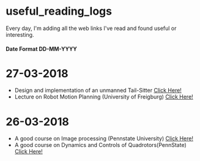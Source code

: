 # useful_reading_logs
Every day, I'm adding all the web links I've read and found useful or interesting. 
#### Date Format DD-MM-YYYY

# 27-03-2018
* Design and implementation of an unmanned Tail-Sitter [Click Here!](http://ieeexplore.ieee.org/document/7353624/)
* Lecture on Robot Motion Planning (University of Freigburg) [Click Here!](https://github.com/gajena/useful_reading_logs/blob/master/docs/27-03-2018.pdf)

# 26-03-2018
* A good course on Image processing (Pennstate University) [Click Here!](http://www.cse.psu.edu/~rtc12/CSE486/)
* A good course on Dynamics and Controls of Quadrotors(PennState) [Click Here!](https://www.coursera.org/learn/robotics-flight/home/welcome)
